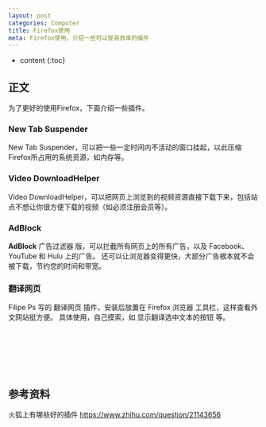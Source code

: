 ```yaml
---
layout: post
categories: Computer
title: Firefox使用
meta: Firefox使用，介绍一些可以提高效率的插件
---
```

* content
{:toc}

## 正文

为了更好的使用Firefox，下面介绍一些插件。

### New Tab Suspender

New Tab Suspender，可以把一些一定时间内不活动的窗口挂起，以此压缩Firefox所占用的系统资源，如内存等。

### Video DownloadHelper

Video DownloadHelper，可以把网页上浏览到的视频资源直接下载下来，包括站点不想让你很方便下载的视频（如必须注册会员等）。

### AdBlock

**AdBlock** 广告过滤器 版，可以拦截所有网页上的所有广告，以及 Facebook、YouTube 和 Hulu 上的广告。
还可以让浏览器变得更快，大部分广告根本就不会被下载，节约您的时间和带宽。

### 翻译网页

Filipe Ps 写的 翻译网页 插件，安装后放置在 Firefox 浏览器 工具栏，这样查看外文网站挺方便。
具体使用，自己摸索，如 显示翻译选中文本的按钮 等。




<br/><br/><br/><br/><br/>
## 参考资料

火狐上有哪些好的插件 <https://www.zhihu.com/question/21143656>

